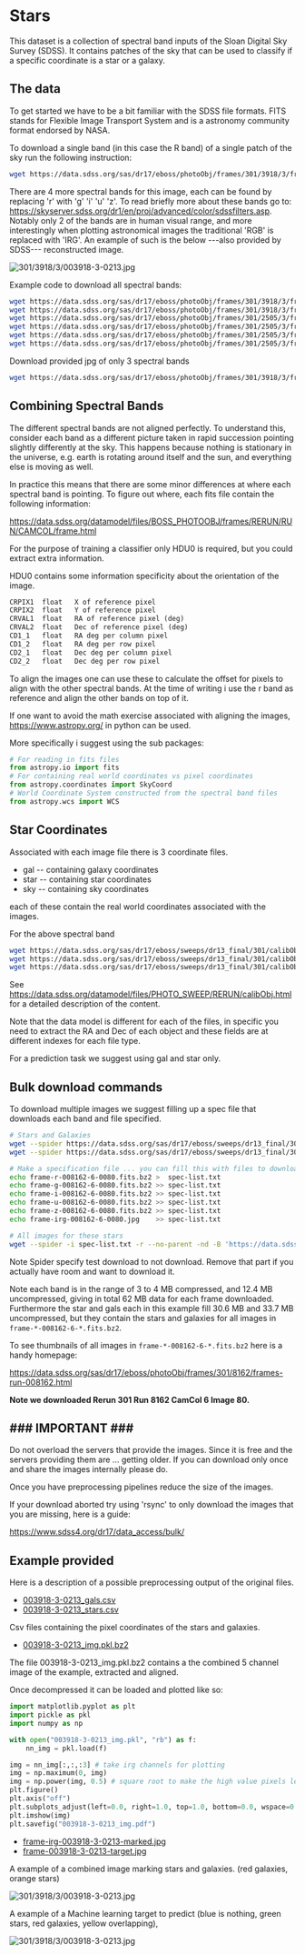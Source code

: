 # Stars

This dataset is a collection of spectral band inputs of the Sloan Digital Sky Survey (SDSS).
It contains patches of the sky that can be used to classify if a specific coordinate is a star or a galaxy.

## The data

To get started we have to be a bit familiar with the SDSS file formats.
FITS stands for Flexible Image Transport System and is a astronomy community format endorsed by NASA.

To download a single band (in this case the R band) of a single patch of the sky run the following instruction:

``` bash
wget https://data.sdss.org/sas/dr17/eboss/photoObj/frames/301/3918/3/frame-r-003918-3-0213.fits.bz2
```

There are 4 more spectral bands for this image, each can be found by replacing 'r' with 'g' 'i' 'u' 'z'. To read briefly more about these bands go to: <https://skyserver.sdss.org/dr1/en/proj/advanced/color/sdssfilters.asp>. Notably only 2 of the bands are in human visual range, and more interestingly when plotting astronomical images the traditional 'RGB' is replaced with 'IRG'. An example of such is the below ---also provided by SDSS--- reconstructed image.

![301/3918/3/003918-3-0213.jpg](./frame-irg-003918-3-0213.jpg)

Example code to download all spectral bands:

``` bash
wget https://data.sdss.org/sas/dr17/eboss/photoObj/frames/301/3918/3/frame-irg-003918-3-0213.jpg
wget https://data.sdss.org/sas/dr17/eboss/photoObj/frames/301/3918/3/frame-r-003918-3-0213.fits.bz2
wget https://data.sdss.org/sas/dr17/eboss/photoObj/frames/301/2505/3/frame-g-003918-3-0213.fits.bz2
wget https://data.sdss.org/sas/dr17/eboss/photoObj/frames/301/2505/3/frame-i-003918-3-0213.fits.bz2
wget https://data.sdss.org/sas/dr17/eboss/photoObj/frames/301/2505/3/frame-u-003918-3-0213.fits.bz2
wget https://data.sdss.org/sas/dr17/eboss/photoObj/frames/301/2505/3/frame-z-003918-3-0213.fits.bz2
```

Download provided jpg of only 3 spectral bands

``` bash
wget https://data.sdss.org/sas/dr17/eboss/photoObj/frames/301/3918/3/frame-irg-003918-3-0213.jpg
```

## Combining Spectral Bands

The different spectral bands are not aligned perfectly.
To understand this, consider each band as a different picture taken in rapid succession pointing slightly differently at the sky.
This happens because nothing is stationary in the universe, e.g. earth is rotating around itself and the sun, and everything else is moving as well.

In practice this means that there are some minor differences at where each spectral band is pointing.
To figure out where, each fits file contain the following information:

<https://data.sdss.org/datamodel/files/BOSS_PHOTOOBJ/frames/RERUN/RUN/CAMCOL/frame.html>

For the purpose of training a classifier only HDU0 is required, but you could extract extra information.

HDU0 contains some information specificity about the orientation of the image.

``` txt
CRPIX1  float   X of reference pixel
CRPIX2  float   Y of reference pixel
CRVAL1  float   RA of reference pixel (deg)
CRVAL2  float   Dec of reference pixel (deg)
CD1_1   float   RA deg per column pixel
CD1_2   float   RA deg per row pixel
CD2_1   float   Dec deg per column pixel
CD2_2   float   Dec deg per row pixel
```

To align the images one can use these to calculate the offset for pixels to align with the other spectral bands. At the time of writing i use the r band as reference and align the other bands on top of it.

If one want to avoid the math exercise associated with aligning the images, <https://www.astropy.org/> in python can be used.

More specifically i suggest using the sub packages:

``` python
# For reading in fits files
from astropy.io import fits
# For containing real world coordinates vs pixel coordinates
from astropy.coordinates import SkyCoord
# World Coordinate System constructed from the spectral band files
from astropy.wcs import WCS 
```

## Star Coordinates

Associated with each image file there is 3 coordinate files.

- gal -- containing galaxy coordinates
- star -- containing star coordinates
- sky -- containing sky coordinates

each of these contain the real world coordinates associated with the images.

For the above spectral band

``` bash
wget https://data.sdss.org/sas/dr17/eboss/sweeps/dr13_final/301/calibObj-003918-3-gal.fits.gz
wget https://data.sdss.org/sas/dr17/eboss/sweeps/dr13_final/301/calibObj-003918-3-star.fits.gz
wget https://data.sdss.org/sas/dr17/eboss/sweeps/dr13_final/301/calibObj-003918-3-sky.fits.gz
```

See <https://data.sdss.org/datamodel/files/PHOTO_SWEEP/RERUN/calibObj.html> for a detailed description of the content.

Note that the data model is different for each of the files, in specific you need to extract the RA and Dec of each object and these fields are at different indexes for each file type.

For a prediction task we suggest using gal and star only.

## Bulk download commands

To download multiple images we suggest filling up a spec file that downloads each band and file specified.

``` bash
# Stars and Galaxies
wget --spider https://data.sdss.org/sas/dr17/eboss/sweeps/dr13_final/301/calibObj-008162-6-gal.fits.gz
wget --spider https://data.sdss.org/sas/dr17/eboss/sweeps/dr13_final/301/calibObj-008162-6-star.fits.gz

# Make a specification file ... you can fill this with files to download.
echo frame-r-008162-6-0080.fits.bz2 >  spec-list.txt 
echo frame-g-008162-6-0080.fits.bz2 >> spec-list.txt
echo frame-i-008162-6-0080.fits.bz2 >> spec-list.txt
echo frame-u-008162-6-0080.fits.bz2 >> spec-list.txt
echo frame-z-008162-6-0080.fits.bz2 >> spec-list.txt
echo frame-irg-008162-6-0080.jpg    >> spec-list.txt

# All images for these stars
wget --spider -i spec-list.txt -r --no-parent -nd -B 'https://data.sdss.org/sas/dr17/eboss/photoObj/frames/301/8162/6/'
```

Note Spider specify test download to not download. Remove that part if you actually have room and want to download it.

Note each band is in the range of 3 to 4 MB compressed, and 12.4 MB uncompressed, giving in total 62 MB data for each frame downloaded.
Furthermore the star and gals each in this example fill 30.6 MB and 33.7 MB uncompressed, but they contain the stars and galaxies for all images in ```frame-*-008162-6-*.fits.bz2```.

To see thumbnails of all images in ```frame-*-008162-6-*.fits.bz2``` here is a handy homepage:

<https://data.sdss.org/sas/dr17/eboss/photoObj/frames/301/8162/frames-run-008162.html>

**Note we downloaded Rerun 301 Run 8162 CamCol 6 Image 80.**

## **### IMPORTANT ###**

Do not overload the servers that provide the images. Since it is free and the servers providing them are ... getting older.
If you can download only once and share the images internally please do.

Once you have preprocessing pipelines reduce the size of the images.

If your download aborted try using 'rsync' to only download the images that you are missing, here is a guide:

<https://www.sdss4.org/dr17/data_access/bulk/>

## Example provided

Here is a description of a possible preprocessing output of the original files.

- [003918-3-0213_gals.csv](./003918-3-0213_gals.csv)
- [003918-3-0213_stars.csv](./003918-3-0213_stars.csv)

Csv files containing the pixel coordinates of the stars and galaxies.

- [003918-3-0213_img.pkl.bz2](./003918-3-0213_img.pkl.bz2)

The file 003918-3-0213_img.pkl.bz2 contains a the combined 5 channel image of the example, extracted and aligned.

Once decompressed it can be loaded and plotted like so:

```python
import matplotlib.pyplot as plt
import pickle as pkl
import numpy as np

with open("003918-3-0213_img.pkl", "rb") as f:
    nn_img = pkl.load(f) 

img = nn_img[:,:,:3] # take irg channels for plotting
img = np.maximum(0, img)
img = np.power(img, 0.5) # square root to make the high value pixels less dominant
plt.figure()
plt.axis("off")
plt.subplots_adjust(left=0.0, right=1.0, top=1.0, bottom=0.0, wspace=0.0, hspace=0.0)
plt.imshow(img)
plt.savefig("003918-3-0213_img.pdf")
```

- [frame-irg-003918-3-0213-marked.jpg](./frame-irg-003918-3-0213-marked.jpg)
- [frame-003918-3-0213-target.jpg](./frame-003918-3-0213-target.jpg)

A example of a combined image marking stars and galaxies. (red galaxies, orange stars)

![301/3918/3/003918-3-0213.jpg](./frame-irg-003918-3-0213-marked.jpg)

A example of a Machine learning target to predict (blue is nothing, green stars, red galaxies, yellow overlapping),

![301/3918/3/003918-3-0213.jpg](./frame-003918-3-0213-target.jpg)
